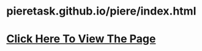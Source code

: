 # pieretask.github.io/piere/index.html
<html>
<head>
  <link rel="stylesheet" href="/piere/assets/css/style.css">
</head>
<body>
  <a href="pieretask.github.io/piere/index.html"><h1>Click Here To View The Page</h1></a>
</body>

